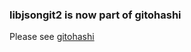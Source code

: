 ### libjsongit2 is now part of gitohashi

Please see [gitohashi](https://warmcat.com/git/gitohashi)
